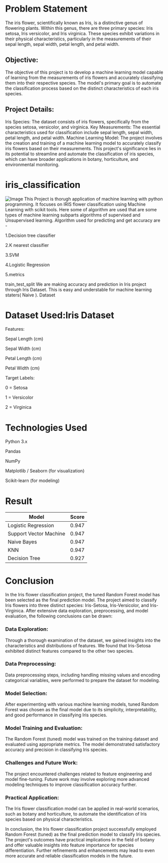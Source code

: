 # Problem Statement
The iris flower, scientifically known as Iris, is a distinctive genus of flowering plants. Within this genus, there are three primary species: Iris setosa, Iris versicolor, and Iris virginica. These species exhibit variations in their physical characteristics, particularly in the measurements of their sepal length, sepal width, petal length, and petal width.

## Objective:

The objective of this project is to develop a machine learning model capable of learning from the measurements of iris flowers and accurately classifying them into their respective species. The model's primary goal is to automate the classification process based on the distinct characteristics of each iris species.

## Project Details:

Iris Species: The dataset consists of iris flowers, specifically from the species setosa, versicolor, and virginica.
Key Measurements: The essential characteristics used for classification include sepal length, sepal width, petal length, and petal width.
Machine Learning Model: The project involves the creation and training of a machine learning model to accurately classify iris flowers based on their measurements.
This project's significance lies in its potential to streamline and automate the classification of iris species, which can have broader applications in botany, horticulture, and environmental monitoring.




# iris_classification
![Image](https://github.com/user-attachments/assets/7bda884c-49f0-4f7d-a695-ca4733787a4a)
This Project is thorugh application of machine learning with python programming. It focuses on IRIS flower classification using Machine Learning with scikit tools. Here some of algorithm are used that are some types of machine learning subparts algorithms of supervised and Unsupervised learning. Algorithm used for predicting and get accuracy are -

1.Decision tree classifier

2.K nearest classifier

3.SVM

4.Logistic Regression

5.metrics

train_test_split We are making accuracy and prediction in Iris project through Iris Dataset. This is easy and understable for machine learning staters( Naive ).
 Dataset
 
 # Dataset Used:Iris Dataset

Features:

Sepal Length (cm)

Sepal Width (cm)

Petal Length (cm)

Petal Width (cm)

Target Labels:

0 = Setosa

1 = Versicolor

2 = Virginica

# Technologies Used
Python 3.x

Pandas

NumPy

Matplotlib / Seaborn (for visualization)

Scikit-learn (for modeling)
# Result
| Model             | Score     |
|--------------------|----------|
|Logistic Regression |  0.947|
|Support Vector Machine|0.947|
|Naive Bayes           |0.947|
|KNN                   |0.947|
|Decision Tree         |0.927|
# Conclusion
In the Iris flower classification project, the tuned Random Forest model has been selected as the final prediction model. The project aimed to classify Iris flowers into three distinct species: Iris-Setosa, Iris-Versicolor, and Iris-Virginica. After extensive data exploration, preprocessing, and model evaluation, the following conclusions can be drawn:

### Data Exploration:
Through a thorough examination of the dataset, we gained insights into the characteristics and distributions of features. We found that Iris-Setosa exhibited distinct features compared to the other two species.

### Data Preprocessing:
Data preprocessing steps, including handling missing values and encoding categorical variables, were performed to prepare the dataset for modeling.

### Model Selection: 
After experimenting with various machine learning models, tuned Random Forest was chosen as the final model due to its simplicity, interpretability, and good performance in classifying Iris species.

### Model Training and Evaluation: 
The Random Forest (tuned) model was trained on the training dataset and evaluated using appropriate metrics. The model demonstrated satisfactory accuracy and precision in classifying Iris species.

### Challenges and Future Work:
The project encountered challenges related to feature engineering and model fine-tuning. Future work may involve exploring more advanced modeling techniques to improve classification accuracy further.

### Practical Application:
The Iris flower classification model can be applied in real-world scenarios, such as botany and horticulture, to automate the identification of Iris species based on physical characteristics.

In conclusion, the Iris flower classification project successfully employed Random Forest (tuned) as the final prediction model to classify Iris species. The project's outcomes have practical implications in the field of botany and offer valuable insights into feature importance for species differentiation. Further refinements and enhancements may lead to even more accurate and reliable classification models in the future.


